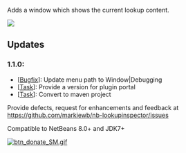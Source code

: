 Adds a window which shows the current lookup content.  

<p>
<img src="https://raw.githubusercontent.com/markiewb/nb-lookupinspector/master/doc/screenshot1.png"/>  
</p>
<p>
<h2>Updates</h2>
<h3>1.1.0:</h3>
<ul>
<li>[<a href="https://github.com/markiewb/nb-lookupinspector/issues/2">Bugfix</a>]: Update menu path to Window|Debugging</li>
<li>[<a href="https://github.com/markiewb/nb-lookupinspector/issues/3">Task</a>]: Provide a version for plugin portal</li>
<li>[<a href="https://github.com/markiewb/nb-lookupinspector/issues/4">Task</a>]: Convert to maven project</li>
 </ul>
</p>
<p>
Provide defects, request for enhancements and feedback at <a href=https://github.com/markiewb/nb-lookupinspector/issues">https://github.com/markiewb/nb-lookupinspector/issues</a>
</p>
<p>Compatible to NetBeans 8.0+ and JDK7+</p>
<p>
<a href="https://www.paypal.com/cgi-bin/webscr?cmd=_s-xclick&hosted_button_id=K4CMP92RZELE2"><img src="https://www.paypalobjects.com/en_US/i/btn/btn_donate_SM.gif" alt="btn_donate_SM.gif"></a>

</p>
